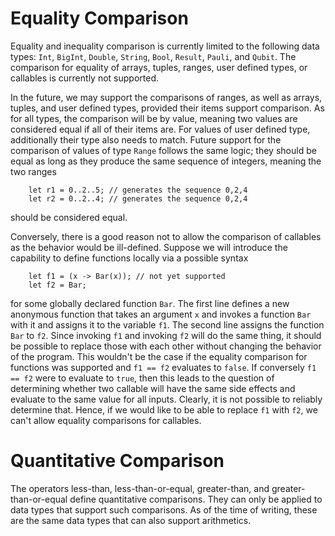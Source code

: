 # Equality Comparison

Equality and inequality comparison is currently limited to the following data types: `Int`, `BigInt`, `Double`, `String`, `Bool`, `Result`, `Pauli`, and `Qubit`. The comparison for equality of arrays, tuples, ranges, user defined types, or callables is currently not supported. 

In the future, we may support the comparisons of ranges, as well as arrays, tuples, and user defined types, provided their items support comparison. 
As for all types, the comparison will be by value, meaning two values are considered equal if all of their items are. For values of user defined type, additionally their type also needs to match. Future support for the comparison of values of type `Range` follows the same logic; they should be equal as long as they produce the same sequence of integers, meaning the two ranges 
```qsharp
    let r1 = 0..2..5; // generates the sequence 0,2,4
    let r2 = 0..2..4; // generates the sequence 0,2,4
```
should be considered equal.

Conversely, there is a good reason not to allow the comparison of callables as the behavior would be ill-defined. 
Suppose we will introduce the capability to define functions locally via a possible syntax
```qsharp
    let f1 = (x -> Bar(x)); // not yet supported
    let f2 = Bar;
```
for some globally declared function `Bar`. The first line defines a new anonymous function that takes an argument `x` and invokes a function `Bar` with it and assigns it to the variable `f1`. The second line assigns the function `Bar` to `f2`. Since invoking `f1` and invoking `f2` will do the same thing, it should be possible to replace those with each other without changing the behavior of the program. This wouldn't be the case if the equality comparison for functions was supported and `f1 == f2` evaluates to `false`. If conversely `f1 == f2` were to evaluate to `true`, then this leads to the question of determining whether two callable will have the same side effects and evaluate to the same value for all inputs. Clearly, it is not possible to reliably determine that. Hence, if we would like to be able to replace `f1` with `f2`, we can't allow equality comparisons for callables.  

# Quantitative Comparison

The operators less-than, less-than-or-equal,  greater-than, and greater-than-or-equal define quantitative comparisons. They can only be applied to data types that support such comparisons. As of the time of writing, these are the same data types that can also support arithmetics. 
